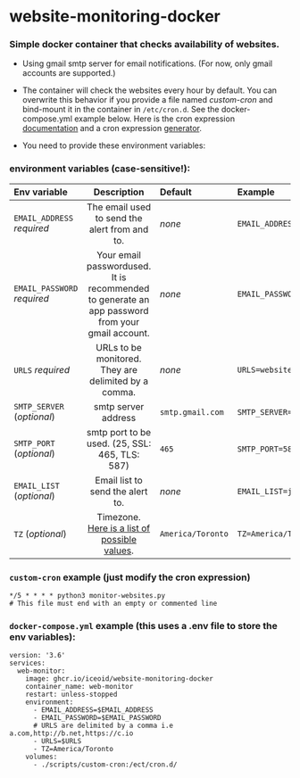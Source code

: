 # website-monitoring-docker

### Simple docker container that checks availability of websites.

- Using gmail smtp server for email notifications. (For now, only gmail accounts are supported.)

- The container will check the websites every hour by default. You can overwrite this behavior if you provide a file named _custom-cron_ and bind-mount it in the container in `/etc/cron.d`. See the docker-compose.yml example below. Here is the cron expression [documentation](https://docs.oracle.com/cd/E12058_01/doc/doc.1014/e12030/cron_expressions.htm) and a cron expression [generator](https://crontab.cronhub.io/).

- You need to provide these environment variables:

### environment variables (case-sensitive!):
| Env variable | Description | Default | Example |
| :------------- | :----------: | :----------- | :----------- |
| `EMAIL_ADDRESS` *required* | The email used to send the alert from and to. | _none_ | `EMAIL_ADDRESS=youremail@gmail.com` |
| `EMAIL_PASSWORD` *required* | Your email passwordused. It is recommended to generate an app password from your gmail account. | _none_ | `EMAIL_PASSWORD=password` |
| `URLS` *required* | URLs to be monitored. They are delimited by a comma. | _none_ | `URLS=website.com,b.org,https://c.io` |
| `SMTP_SERVER` (_optional_) | smtp server address | `smtp.gmail.com` | `SMTP_SERVER=smtp.mail.yahoo.com` |
| `SMTP_PORT` (_optional_) | smtp port to be used. (25, SSL: 465, TLS: 587) | `465` | `SMTP_PORT=587` |
| `EMAIL_LIST` (_optional_) | Email list to send the alert to. | _none_ | `EMAIL_LIST=joe@example.com,jane@domain.net` |
| `TZ` (_optional_) | Timezone. [Here is a list of possible values](https://en.wikipedia.org/wiki/List_of_tz_database_time_zones "Wikipedia's list of timezones"). | `America/Toronto` | `TZ=America/Toronto` |

### `custom-cron` example (just modify the cron expression)
```
*/5 * * * * python3 monitor-websites.py
# This file must end with an empty or commented line
```

### `docker-compose.yml` example (this uses a .env file to store the env variables):
```
version: '3.6'
services:
  web-monitor:
    image: ghcr.io/iceoid/website-monitoring-docker
    container_name: web-monitor
    restart: unless-stopped
    environment:
      - EMAIL_ADDRESS=$EMAIL_ADDRESS
      - EMAIL_PASSWORD=$EMAIL_PASSWORD
      # URLS are delimited by a comma i.e a.com,http://b.net,https://c.io
      - URLS=$URLS
      - TZ=America/Toronto
    volumes:
      - ./scripts/custom-cron:/ect/cron.d/
```
